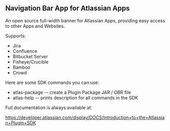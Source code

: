 ## Navigation Bar App for Atlassian Apps

An open source full-width banner for Atlassian Apps, providing easy access to other Apps and Websites.

Supports:

* Jira
* Confluence
* Bitbucket Server
* Fisheye/Crucible
* Bamboo
* Crowd

Here are some SDK commands you can use:

* atlas-package -- create a Plugin Package JAR / OBR file
* atlas-help  -- prints description for all commands in the SDK

Full documentation is always available at:

https://developer.atlassian.com/display/DOCS/Introduction+to+the+Atlassian+Plugin+SDK
